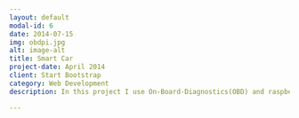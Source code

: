 ```yaml
---
layout: default
modal-id: 6
date: 2014-07-15
img: obdpi.jpg
alt: image-alt
title: Smart Car
project-date: April 2014
client: Start Bootstrap
category: Web Development
description: In this project I use On-Board-Diagnostics(OBD) and raspberry pi to send data from a car to the cloud for analysis to  build a predictive .Data from the obd at real time is fed to this model to check for the theft of fuel from the vehicle.if theft takes place a notification is sent to the owner.Code for this will be uploaded soon.

---
```


